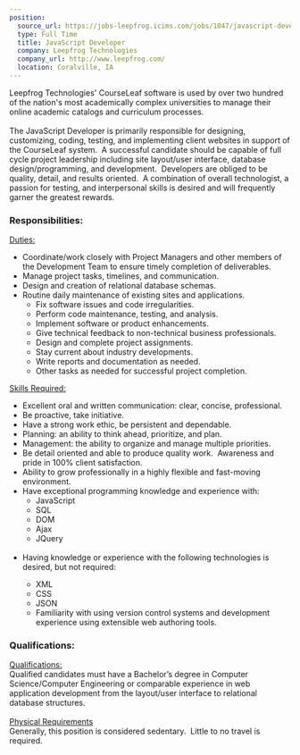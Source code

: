 ```yaml
---
position:
  source_url: https://jobs-leepfrog.icims.com/jobs/1047/javascript-developer/job
  type: Full Time
  title: JavaScript Developer
  company: Leepfrog Technologies
  company_url: http://www.leepfrog.com/
  location: Coralville, IA
---
```


<div class="iCIMS_InfoMsg iCIMS_InfoMsg_Job">
<div class="iCIMS_Expandable_Container">
<div class="iCIMS_Expandable_Text">
<p style="margin: 0px;">Leepfrog Technologies' CourseLeaf software is used by over two hundred of the nation's most academically complex universities to manage their online academic catalogs and curriculum processes.</p><p style="margin: 0px;">&nbsp;</p><p style="margin: 0px;">The JavaScript Developer is primarily responsible for designing, customizing, coding, testing, and implementing client websites in support of the CourseLeaf system.&nbsp; A successful candidate should be capable of full cycle project leadership including site layout/user interface, database design/programming, and development.&nbsp; Developers are obliged to be quality, detail, and results oriented.&nbsp; A combination of overall technologist, a passion for testing, and interpersonal skills is desired and will frequently garner the greatest rewards.&nbsp;</p>
<div id="iCIMS_Expandable_Button"></div>
</div>
</div>
</div>



<h3 class="iCIMS_InfoMsg iCIMS_InfoField_Job">
Responsibilities:
</h3>
<div class="iCIMS_InfoMsg iCIMS_InfoMsg_Job" itemprop="responsibilities">
<div class="iCIMS_Expandable_Container">
<div class="iCIMS_Expandable_Text">
<p style="margin: 0px;"><span style="text-decoration: underline;">Duties: </span></p><ul><li>Coordinate/work closely with Project Managers and other members of the Development Team to ensure timely completion of deliverables.</li><li>Manage project tasks, timelines, and communication.</li><li>Design and creation of relational database schemas.</li><li>Routine daily maintenance of existing sites and applications.<ul><li>Fix software issues and code irregularities.</li><li>Perform code maintenance, testing, and analysis.</li><li>Implement software or product enhancements.</li><li>Give technical feedback to non-technical business professionals.</li><li>Design and complete project assignments.</li><li>Stay current about industry developments.</li><li>Write reports and documentation as needed.</li><li>Other tasks as needed for successful project completion.</li></ul></li></ul><p style="margin: 0px;"><span style="text-decoration: underline;">Skills Required:</span></p><ul><li>Excellent oral and written communication: clear, concise, professional.&nbsp;</li><li>Be proactive, take initiative.</li><li>Have a strong work ethic, be persistent and dependable.</li><li>Planning: an ability to think ahead, prioritize, and plan.</li><li>Management: the ability to organize and manage multiple priorities.</li><li>Be detail oriented and able to produce quality work.&nbsp; Awareness and pride in 100% client satisfaction.</li><li>Ability to grow professionally in a highly flexible and fast-moving environment.</li><li>Have exceptional programming knowledge and experience with:<ul><li>JavaScript</li><li>SQL</li><li>DOM</li><li>Ajax</li><li>JQuery</li></ul><p style="margin: 0px;">&nbsp;</p></li><li>Having knowledge or experience with the following technologies is desired, but not required:</li><ul><li>XML</li><li>CSS</li><li>JSON</li><li>Familiarity with using version control systems and development experience using extensible web authoring tools.</li></ul></ul>
<div id="iCIMS_Expandable_Button"></div>
</div>
</div>
</div>



<h3 class="iCIMS_InfoMsg iCIMS_InfoField_Job">
Qualifications:
</h3>
<div class="iCIMS_InfoMsg iCIMS_InfoMsg_Job" itemprop="qualifications">
<div class="iCIMS_Expandable_Container">
<div class="iCIMS_Expandable_Text">
<p style="margin: 0px;"><span style="text-decoration: underline;">Qualifications: </span></p><p style="margin: 0px;">Qualified candidates must have a Bachelor’s degree in Computer Science/Computer Engineering or comparable experience in web application development from the layout/user interface to relational database structures. &nbsp;</p><p style="margin: 0px;">&nbsp;</p><p style="margin: 0px;"><span style="text-decoration: underline;">Physical Requirements</span></p><p style="margin: 0px;">Generally, this position is considered sedentary.&nbsp; Little to no travel is required.</p>
<div id="iCIMS_Expandable_Button"></div>
</div>
</div>
</div>
